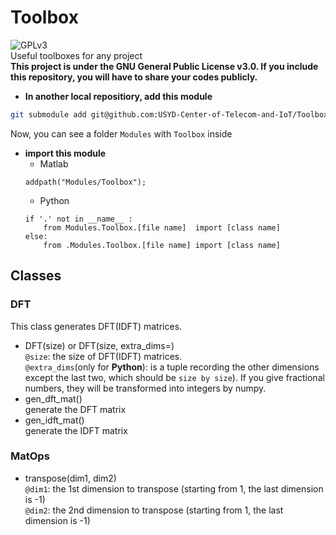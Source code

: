 # Toolbox
![GPLv3](https://www.gnu.org/graphics/gplv3-or-later-sm.png)<br>
Useful toolboxes for any project<br>
**This project is under the GNU General Public License v3.0. If you include this repository, you will have to share your codes publicly.**
* **In another local repositiory, add this module**
```sh
git submodule add git@github.com:USYD-Center-of-Telecom-and-IoT/Toolbox.git Modules/Toolbox
```
Now, you can see a folder `Modules` with `Toolbox` inside
* **import this module**
	* Matlab
	```
	addpath("Modules/Toolbox");
	```
	* Python
	```
	if '.' not in __name__ :
		from Modules.Toolbox.[file name]  import [class name]
	else:
		from .Modules.Toolbox.[file name] import [class name]
	```

## Classes
### DFT
This class generates DFT(IDFT) matrices.
* DFT(size) or DFT(size, extra_dims=)<br>
`@size`: the size of DFT(IDFT) matrices. <br>
`@extra_dims`(only for **Python**): is a tuple recording the other dimensions except the last two, which should be `size by size`). If you give fractional numbers, they will be transformed into integers by numpy.
* gen_dft_mat()<br>
generate the DFT matrix
* gen_idft_mat()<br>
generate the IDFT matrix

### MatOps
* transpose(dim1, dim2)<br>
`@dim1`: the 1st dimension to transpose (starting from 1, the last dimension is -1)<br>
`@dim2`: the 2nd dimension to transpose (starting from 1, the last dimension is -1)<br>
